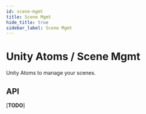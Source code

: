 ```yaml
---
id: scene-mgmt
title: Scene Mgmt
hide_title: true
sidebar_label: Scene Mgmt
---
```


# Unity Atoms / Scene Mgmt

Unity Atoms to manage your scenes.

## API

[**TODO**]
